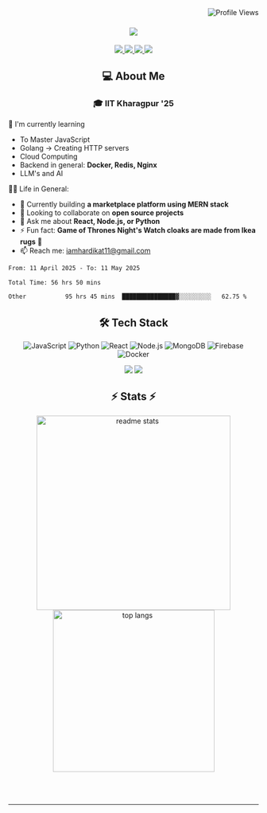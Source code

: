 <img align="right" src="https://komarev.com/ghpvc/?username=hs094&color=blue" alt="Profile Views" />

<h1 align="center">
  <img src="https://readme-typing-svg.herokuapp.com?font=Righteous&size=35&duration=4000&color=2AA889&center=true&vCenter=true&width=500&lines=Hi+There!+👋;I'm+Hardik+Soni+💻;" />
</h1>
<div align="center"> 
  <a href="mailto:iamhardikat11@gmail.com">
    <img src="https://img.shields.io/badge/Gmail-333333?style=for-the-badge&logo=gmail&logoColor=red" />
  </a>
  <a href="https://www.linkedin.com/in/hardik-soni-498271141/" target="_blank">
    <img src="https://img.shields.io/badge/LinkedIn-0077B5?style=for-the-badge&logo=linkedin&logoColor=white" target="_blank" />
  </a>
  <a href="https://hs094-portfolio.netlify.app/" target="_blank">
     <img src="https://img.shields.io/badge/Portfolio-FF5722?style=for-the-badge&logo=todoist&logoColor=white" target="_blank" /> 
  </a>
  <a href="https://www.instagram.com/hardik.s.094/" target="_blank"> 
    <img src="https://img.shields.io/badge/Instagram-E4405F?style=for-the-badge&logo=instagram&logoColor=white)" target="_blank" />
  </a>
</div>

<h2 align="center"> 💻 About Me</h2>
<h3 align="center">🎓 IIT Kharagpur '25</h3>

🌱 I'm currently learning
- To Master JavaScript
- Golang -> Creating HTTP servers
- Cloud Computing
- Backend in general: **Docker, Redis, Nginx**
- LLM's and AI

👍🏻 Life in General:
- 🔭 Currently building **a marketplace platform using MERN stack**
- 👯 Looking to collaborate on **open source projects**
- 💬 Ask me about **React, Node.js, or Python**
- ⚡ Fun fact: **Game of Thrones Night's Watch cloaks are made from Ikea rugs** 🧥
- 📫 Reach me: [iamhardikat11@gmail.com](mailto:iamhardikat11@gmail.com)

<!--START_SECTION:waka-->

```txt
From: 11 April 2025 - To: 11 May 2025

Total Time: 56 hrs 50 mins

Other           95 hrs 45 mins  ███████████████▓░░░░░░░░░   62.75 %
```

<!--END_SECTION:waka-->

<h2 align="center">🛠 Tech Stack</h2> 

<div align="center">
  
  ![JavaScript](https://img.shields.io/badge/-JavaScript-F7DF1E?style=flat-square&logo=javascript&logoColor=black)
  ![Python](https://img.shields.io/badge/-Python-3776AB?style=flat-square&logo=python&logoColor=white)
  ![React](https://img.shields.io/badge/-React-61DAFB?style=flat-square&logo=react&logoColor=black)
  ![Node.js](https://img.shields.io/badge/-Node.js-339933?style=flat-square&logo=node.js&logoColor=white)
  ![MongoDB](https://img.shields.io/badge/-MongoDB-47A248?style=flat-square&logo=mongodb&logoColor=white)
  ![Firebase](https://img.shields.io/badge/-Firebase-FFCA28?style=flat-square&logo=firebase&logoColor=black)
  ![Docker](https://img.shields.io/badge/-Docker-2496ED?style=flat-square&logo=docker&logoColor=white)
  
  <img src="https://skillicons.dev/icons?i=react,bootstrap,mui,html,css,vscode,github,figma,tailwind,git,r" />
  <img src="https://skillicons.dev/icons?i=nodejs,python,javascript,typescript,express,firebase,mongodb,c,java,nextjs,mysql,flask" /><br>
</div>

<h2 align="center">⚡ Stats ⚡</h2>

<div align="center">
  <img width=390 src="https://github-readme-stats-salesp07.vercel.app/api?username=hs094&count_private=true&show_icons=true&theme=react&rank_icon=github&border_radius=10" alt="readme stats" />
  <br/>
  <img width=325 align="center" src="https://github-readme-stats-salesp07.vercel.app/api/top-langs/?username=hs094&hide=HTML&langs_count=8&layout=compact&theme=react&border_radius=10&size_weight=0.5&count_weight=0.5&exclude_repo=github-readme-stats" alt="top langs" />
</div>
<br>
<br/><br/>
<hr/>
<br/>
